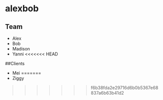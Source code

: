 # alexbob
## Team
* Alex
* Bob
* Madison
* Yanni
<<<<<<< HEAD

##Clients
* Mei
=======
* Ziggy
>>>>>>> f6b38fda2e29716d6b0b5367e68837a6b63b41d2
